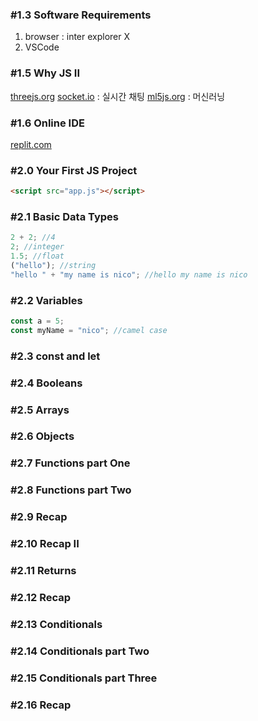 ### #1.3 Software Requirements

1. browser : inter explorer X
2. VSCode

### #1.5 Why JS II

[threejs.org](threejs.org)
[socket.io](socket.io) : 실시간 채팅
[ml5js.org](ml5js.org) : 머신러닝

### #1.6 Online IDE

[replit.com](replit.com)

### #2.0 Your First JS Project

```html
<script src="app.js"></script>
```

### #2.1 Basic Data Types

```javascript
2 + 2; //4
2; //integer
1.5; //float
("hello"); //string
"hello " + "my name is nico"; //hello my name is nico
```

### #2.2 Variables

```javascript
const a = 5;
const myName = "nico"; //camel case
```

### #2.3 const and let

### #2.4 Booleans

### #2.5 Arrays

### #2.6 Objects

### #2.7 Functions part One

### #2.8 Functions part Two

### #2.9 Recap

### #2.10 Recap II

### #2.11 Returns

### #2.12 Recap

### #2.13 Conditionals

### #2.14 Conditionals part Two

### #2.15 Conditionals part Three

### #2.16 Recap
